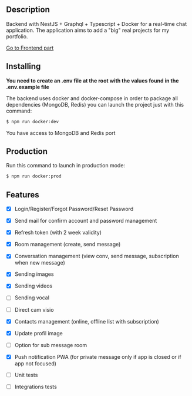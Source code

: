## Description

Backend with NestJS + Graphql + Typescript + Docker for a real-time chat application. The application aims to add a "big" real projects for my portfolio.

<a href="https://github.com/juliendu11/chat-application-front-vue3">Go to Frontend part</a>
## Installing

<b>You need to create an .env file at the root with the values found in the .env.example file</b>

The backend uses docker and docker-compose in order to package all dependencies (MongoDB, Redis) you can launch the project just with this command:

```bash
$ npm run docker:dev
```
You have access to MongoDB and Redis port

## Production

Run this command to launch in production mode:

```bash
$ npm run docker:prod
```

## Features

- [X] Login/Register/Forgot Password/Reset Password
- [X] Send mail for confirm account and password management
- [X] Refresh token (with 2 week validity)
- [X] Room management (create, send message)
- [X] Conversation management (view conv, send message, subscription when new message)
- [X] Sending images
- [X] Sending videos
- [ ] Sending vocal
- [ ] Direct cam visio
- [X] Contacts management (online, offline list with subscription)
- [X] Update profil image
- [ ] Option for sub message room
- [X] Push notification PWA (for private message only if app is closed or if app not focused)

- [ ] Unit tests
- [ ] Integrations tests
